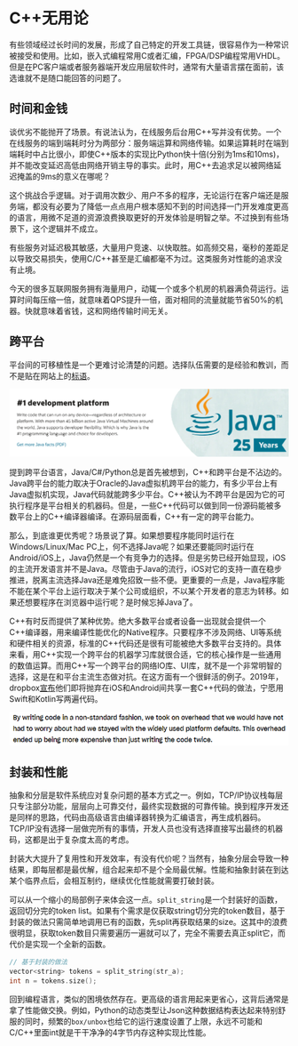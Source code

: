 # C++无用论

有些领域经过长时间的发展，形成了自己特定的开发工具链，很容易作为一种常识被接受和使用。比如，嵌入式编程常用C或者汇编，FPGA/DSP编程常用VHDL。但是在PC客户端或者服务器端开发应用层软件时，通常有大量语言摆在面前，该选谁就不是随口能回答的问题了。

## 时间和金钱

谈优劣不能抛开了场景。有说法认为，在线服务后台用C++写并没有优势。一个在线服务的端到端耗时分为两部分：服务端运算和网络传输。如果运算耗时在端到端耗时中占比很小，即使C++版本的实现比Python快十倍(分别为1ms和10ms)，并不能改变延迟高低由网络开销主导的事实。此时，用C++去追求足以被网络延迟掩盖的9ms的意义在哪呢？

这个挑战合乎逻辑。对于调用次数少、用户不多的程序，无论运行在客户端还是服务端，都没有必要为了降低一点点用户根本感知不到的时间选择一门开发难度更高的语言，用微不足道的资源浪费换取更好的开发体验是明智之举。不过换到有些场景下，这个逻辑并不成立。

有些服务对延迟极其敏感，大量用户竞速、以快取胜。如高频交易，毫秒的差距足以导致交易损失，使用C/C++甚至是汇编都毫不为过。这类服务对性能的追求没有止境。

今天的很多互联网服务拥有海量用户，动辄一个或多个机房的机器满负荷运行。运算时间每压缩一倍，就意味着QPS提升一倍，面对相同的流量就能节省50%的机器。快就意味着省钱，这和网络传输时间无关。

## 跨平台

平台间的可移植性是一个更难讨论清楚的问题。选择队伍需要的是经验和教训，而不是贴在网站上的[标语](https://www.oracle.com/java/)。

![Java](java.png)

提到跨平台语言，Java/C#/Python总是首先被想到，C++和跨平台是不沾边的。Java跨平台的能力取决于Oracle的Java虚拟机跨平台的能力，有多少平台上有Java虚拟机实现，Java代码就能跨多少平台。C++被认为不跨平台是因为它的可执行程序是平台相关的机器码。但是，一些C++代码可以做到同一份源码能被多数平台上的C++编译器编译。在源码层面看，C++有一定的跨平台能力。

那么，到底谁更优秀呢？场景说了算。如果想要程序能同时运行在Windows/Linux/Mac PC上，何不选择Java呢？如果还要能同时运行在Android/iOS上，Java仍然是一个有竞争力的选择。但是劣势已经开始显现，iOS的主流开发语言并不是Java。尽管由于Java的流行，iOS对它的支持一直在稳步推进，脱离主流选择Java还是难免招致一些不便。更重要的一点是，Java程序能不能在某个平台上运行取决于某个公司或组织，不以某个开发者的意志为转移。如果还想要程序在浏览器中运行呢？是时候忘掉Java了。

C++有时反而提供了某种优势。绝大多数平台或者设备一出现就会提供一个C++编译器，用来编译性能优化的Native程序。只要程序不涉及网络、UI等系统和硬件相关的资源，标准的C++代码还是很有可能被绝大多数平台支持的。具体来看，用C++实现一个跨平台的机器学习库就很合适，它的核心操作是一些通用的数值运算。而用C++写一个跨平台的网络IO库、UI库，就不是一个非常明智的选择，这是在和平台主流生态做对抗。在这方面有一个很鲜活的例子。2019年，dropbox[宣布](https://dropbox.tech/mobile/the-not-so-hidden-cost-of-sharing-code-between-ios-and-android)他们即将抛弃在iOS和Android间共享一套C++代码的做法，宁愿用Swift和Kotlin写两遍代码。

![The hidden cost of sharing code between iOS and Android](dropbox_abandon_cpp.png)

## 封装和性能

抽象和分层是软件系统应对复杂问题的基本方式之一。例如，TCP/IP协议栈每层只专注部分功能，层层向上可靠交付，最终实现数据的可靠传输。换到程序开发还是同样的思路，代码由高级语言由编译器转换为汇编语言，再生成机器码。TCP/IP没有选择一层做完所有的事情，开发人员也没有选择直接写出最终的机器码，这都是出于复杂度太高的考虑。

封装大大提升了复用性和开发效率，有没有代价呢？当然有，抽象分层会导致一种结果，即每层都是最优解，组合起来却不是个全局最优解。性能和抽象封装在到达某个临界点后，会相互制约，继续优化性能就需要打破封装。

可以从一个缩小的局部例子来体会这一点。`split_string`是一个封装好的函数，返回切分完的token list。如果有个需求是仅获取string切分完的token数目，基于封装的做法只需简单地调用已有的函数，先split再获取结果的size。这其中的浪费很明显，获取token数目只需要遍历一遍就可以了，完全不需要去真正split它，而代价是实现一个全新的函数。

```cpp
// 基于封装的做法
vector<string> tokens = split_string(str_a);
int n = tokens.size();
```

回到编程语言，类似的困境依然存在。更高级的语言用起来更省心，这背后通常是拿了性能做交换。例如，Python的动态类型让Json这种数据结构表达起来特别舒服的同时，频繁的`box/unbox`也给它的运行速度设置了上限，永远不可能和C/C++里面int就是干干净净的4字节内存这种实现比性能。
